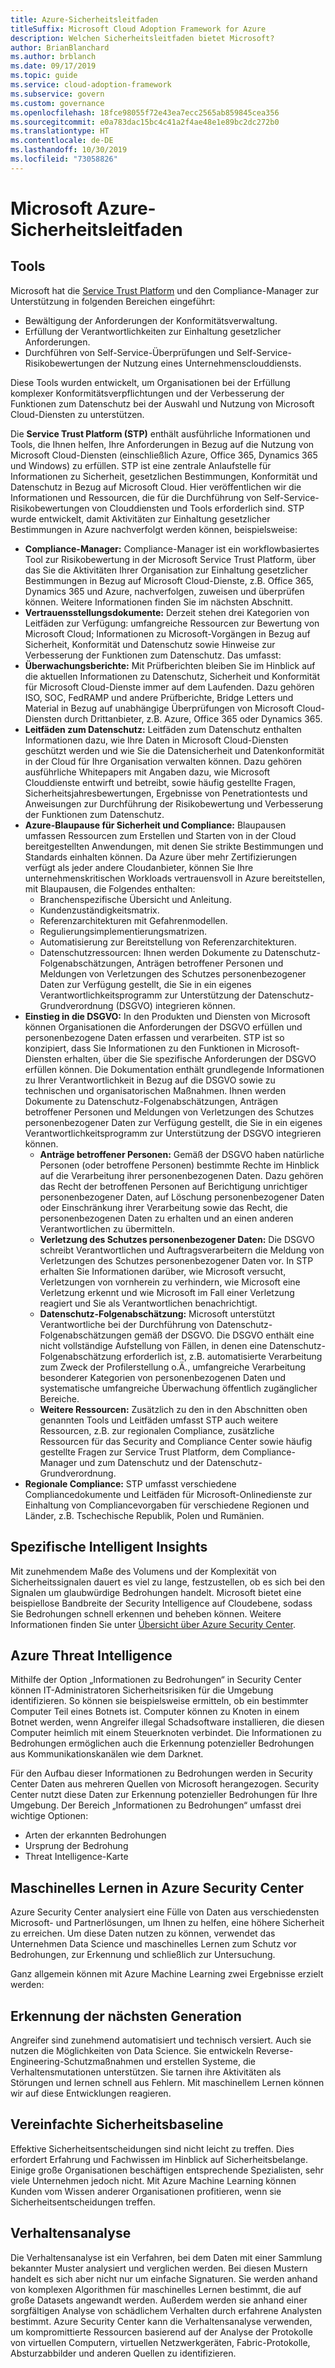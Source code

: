 ```yaml
---
title: Azure-Sicherheitsleitfaden
titleSuffix: Microsoft Cloud Adoption Framework for Azure
description: Welchen Sicherheitsleitfaden bietet Microsoft?
author: BrianBlanchard
ms.author: brblanch
ms.date: 09/17/2019
ms.topic: guide
ms.service: cloud-adoption-framework
ms.subservice: govern
ms.custom: governance
ms.openlocfilehash: 18fce98055f72e43ea7ecc2565ab859845cea356
ms.sourcegitcommit: e0a783dac15bc4c41a2f4ae48e1e89bc2dc272b0
ms.translationtype: HT
ms.contentlocale: de-DE
ms.lasthandoff: 10/30/2019
ms.locfileid: "73058826"
---
```

<!-- markdownlint-disable MD026 -->

# <a name="microsoft-security-guidance"></a>Microsoft Azure-Sicherheitsleitfaden

## <a name="tools"></a>Tools

Microsoft hat die [Service Trust Platform](https://servicetrust.microsoft.com) und den Compliance-Manager zur Unterstützung in folgenden Bereichen eingeführt:

- Bewältigung der Anforderungen der Konformitätsverwaltung.
- Erfüllung der Verantwortlichkeiten zur Einhaltung gesetzlicher Anforderungen.
- Durchführen von Self-Service-Überprüfungen und Self-Service-Risikobewertungen der Nutzung eines Unternehmensclouddiensts.

Diese Tools wurden entwickelt, um Organisationen bei der Erfüllung komplexer Konformitätsverpflichtungen und der Verbesserung der Funktionen zum Datenschutz bei der Auswahl und Nutzung von Microsoft Cloud-Diensten zu unterstützen.

Die **Service Trust Platform (STP)** enthält ausführliche Informationen und Tools, die Ihnen helfen, Ihre Anforderungen in Bezug auf die Nutzung von Microsoft Cloud-Diensten (einschließlich Azure, Office 365, Dynamics 365 und Windows) zu erfüllen. STP ist eine zentrale Anlaufstelle für Informationen zu Sicherheit, gesetzlichen Bestimmungen, Konformität und Datenschutz in Bezug auf Microsoft Cloud. Hier veröffentlichen wir die Informationen und Ressourcen, die für die Durchführung von Self-Service-Risikobewertungen von Clouddiensten und Tools erforderlich sind. STP wurde entwickelt, damit Aktivitäten zur Einhaltung gesetzlicher Bestimmungen in Azure nachverfolgt werden können, beispielsweise:

- **Compliance-Manager:** Compliance-Manager ist ein workflowbasiertes Tool zur Risikobewertung in der Microsoft Service Trust Platform, über das Sie die Aktivitäten Ihrer Organisation zur Einhaltung gesetzlicher Bestimmungen in Bezug auf Microsoft Cloud-Dienste, z.B. Office 365, Dynamics 365 und Azure, nachverfolgen, zuweisen und überprüfen können. Weitere Informationen finden Sie im nächsten Abschnitt.
- **Vertrauensstellungsdokumente:** Derzeit stehen drei Kategorien von Leitfäden zur Verfügung: umfangreiche Ressourcen zur Bewertung von Microsoft Cloud; Informationen zu Microsoft-Vorgängen in Bezug auf Sicherheit, Konformität und Datenschutz sowie Hinweise zur Verbesserung der Funktionen zum Datenschutz. Das umfasst:
- **Überwachungsberichte:** Mit Prüfberichten bleiben Sie im Hinblick auf die aktuellen Informationen zu Datenschutz, Sicherheit und Konformität für Microsoft Cloud-Dienste immer auf dem Laufenden. Dazu gehören ISO, SOC, FedRAMP und andere Prüfberichte, Bridge Letters und Material in Bezug auf unabhängige Überprüfungen von Microsoft Cloud-Diensten durch Drittanbieter, z.B. Azure, Office 365 oder Dynamics 365.
- **Leitfäden zum Datenschutz:** Leitfäden zum Datenschutz enthalten Informationen dazu, wie Ihre Daten in Microsoft Cloud-Diensten geschützt werden und wie Sie die Datensicherheit und Datenkonformität in der Cloud für Ihre Organisation verwalten können. Dazu gehören ausführliche Whitepapers mit Angaben dazu, wie Microsoft Clouddienste entwirft und betreibt, sowie häufig gestellte Fragen, Sicherheitsjahresbewertungen, Ergebnisse von Penetrationtests und Anweisungen zur Durchführung der Risikobewertung und Verbesserung der Funktionen zum Datenschutz.
- **Azure-Blaupause für Sicherheit und Compliance:** Blaupausen umfassen Ressourcen zum Erstellen und Starten von in der Cloud bereitgestellten Anwendungen, mit denen Sie strikte Bestimmungen und Standards einhalten können. Da Azure über mehr Zertifizierungen verfügt als jeder andere Cloudanbieter, können Sie Ihre unternehmenskritischen Workloads vertrauensvoll in Azure bereitstellen, mit Blaupausen, die Folgendes enthalten:
  - Branchenspezifische Übersicht und Anleitung.
  - Kundenzuständigkeitsmatrix.
  - Referenzarchitekturen mit Gefahrenmodellen.
  - Regulierungsimplementierungsmatrizen.
  - Automatisierung zur Bereitstellung von Referenzarchitekturen.
  - Datenschutzressourcen: Ihnen werden Dokumente zu Datenschutz-Folgenabschätzungen, Anträgen betroffener Personen und Meldungen von Verletzungen des Schutzes personenbezogener Daten zur Verfügung gestellt, die Sie in ein eigenes Verantwortlichkeitsprogramm zur Unterstützung der Datenschutz-Grundverordnung (DSGVO) integrieren können.
- **Einstieg in die DSGVO:** In den Produkten und Diensten von Microsoft können Organisationen die Anforderungen der DSGVO erfüllen und personenbezogene Daten erfassen und verarbeiten. STP ist so konzipiert, dass Sie Informationen zu den Funktionen in Microsoft-Diensten erhalten, über die Sie spezifische Anforderungen der DSGVO erfüllen können. Die Dokumentation enthält grundlegende Informationen zu Ihrer Verantwortlichkeit in Bezug auf die DSGVO sowie zu technischen und organisatorischen Maßnahmen. Ihnen werden Dokumente zu Datenschutz-Folgenabschätzungen, Anträgen betroffener Personen und Meldungen von Verletzungen des Schutzes personenbezogener Daten zur Verfügung gestellt, die Sie in ein eigenes Verantwortlichkeitsprogramm zur Unterstützung der DSGVO integrieren können.
  - **Anträge betroffener Personen:** Gemäß der DSGVO haben natürliche Personen (oder betroffene Personen) bestimmte Rechte im Hinblick auf die Verarbeitung ihrer personenbezogenen Daten. Dazu gehören das Recht der betroffenen Personen auf Berichtigung unrichtiger personenbezogener Daten, auf Löschung personenbezogener Daten oder Einschränkung ihrer Verarbeitung sowie das Recht, die personenbezogenen Daten zu erhalten und an einen anderen Verantwortlichen zu übermitteln.
  - **Verletzung des Schutzes personenbezogener Daten:** Die DSGVO schreibt Verantwortlichen und Auftragsverarbeitern die Meldung von Verletzungen des Schutzes personenbezogener Daten vor. In STP erhalten Sie Informationen darüber, wie Microsoft versucht, Verletzungen von vornherein zu verhindern, wie Microsoft eine Verletzung erkennt und wie Microsoft im Fall einer Verletzung reagiert und Sie als Verantwortlichen benachrichtigt.
  - **Datenschutz-Folgenabschätzung:** Microsoft unterstützt Verantwortliche bei der Durchführung von Datenschutz-Folgenabschätzungen gemäß der DSGVO. Die DSGVO enthält eine nicht vollständige Aufstellung von Fällen, in denen eine Datenschutz-Folgenabschätzung erforderlich ist, z.B. automatisierte Verarbeitung zum Zweck der Profilerstellung o.Ä., umfangreiche Verarbeitung besonderer Kategorien von personenbezogenen Daten und systematische umfangreiche Überwachung öffentlich zugänglicher Bereiche.
  - **Weitere Ressourcen:** Zusätzlich zu den in den Abschnitten oben genannten Tools und Leitfäden umfasst STP auch weitere Ressourcen, z.B. zur regionalen Compliance, zusätzliche Ressourcen für das Security and Compliance Center sowie häufig gestellte Fragen zur Service Trust Platform, dem Compliance-Manager und zum Datenschutz und der Datenschutz-Grundverordnung.
- **Regionale Compliance:** STP umfasst verschiedene Compliancedokumente und Leitfäden für Microsoft-Onlinedienste zur Einhaltung von Compliancevorgaben für verschiedene Regionen und Länder, z.B. Tschechische Republik, Polen und Rumänien.

## <a name="unique-intelligent-insights"></a>Spezifische Intelligent Insights

Mit zunehmendem Maße des Volumens und der Komplexität von Sicherheitssignalen dauert es viel zu lange, festzustellen, ob es sich bei den Signalen um glaubwürdige Bedrohungen handelt. Microsoft bietet eine beispiellose Bandbreite der Security Intelligence auf Cloudebene, sodass Sie Bedrohungen schnell erkennen und beheben können. Weitere Informationen finden Sie unter [Übersicht über Azure Security Center](https://docs.microsoft.com/azure/security-center/security-center-intro).

## <a name="azure-threat-intelligence"></a>Azure Threat Intelligence

Mithilfe der Option „Informationen zu Bedrohungen“ in Security Center können IT-Administratoren Sicherheitsrisiken für die Umgebung identifizieren. So können sie beispielsweise ermitteln, ob ein bestimmter Computer Teil eines Botnets ist. Computer können zu Knoten in einem Botnet werden, wenn Angreifer illegal Schadsoftware installieren, die diesen Computer heimlich mit einem Steuerknoten verbindet. Die Informationen zu Bedrohungen ermöglichen auch die Erkennung potenzieller Bedrohungen aus Kommunikationskanälen wie dem Darknet.

Für den Aufbau dieser Informationen zu Bedrohungen werden in Security Center Daten aus mehreren Quellen von Microsoft herangezogen. Security Center nutzt diese Daten zur Erkennung potenzieller Bedrohungen für Ihre Umgebung. Der Bereich „Informationen zu Bedrohungen“ umfasst drei wichtige Optionen:

- Arten der erkannten Bedrohungen
- Ursprung der Bedrohung
- Threat Intelligence-Karte

## <a name="machine-learning-in-azure-security-center"></a>Maschinelles Lernen in Azure Security Center

Azure Security Center analysiert eine Fülle von Daten aus verschiedensten Microsoft- und Partnerlösungen, um Ihnen zu helfen, eine höhere Sicherheit zu erreichen. Um diese Daten nutzen zu können, verwendet das Unternehmen Data Science und maschinelles Lernen zum Schutz vor Bedrohungen, zur Erkennung und schließlich zur Untersuchung.

Ganz allgemein können mit Azure Machine Learning zwei Ergebnisse erzielt werden:

## <a name="next-generation-detection"></a>Erkennung der nächsten Generation

Angreifer sind zunehmend automatisiert und technisch versiert. Auch sie nutzen die Möglichkeiten von Data Science. Sie entwickeln Reverse-Engineering-Schutzmaßnahmen und erstellen Systeme, die Verhaltensmutationen unterstützen. Sie tarnen ihre Aktivitäten als Störungen und lernen schnell aus Fehlern. Mit maschinellem Lernen können wir auf diese Entwicklungen reagieren.

## <a name="simplified-security-baseline"></a>Vereinfachte Sicherheitsbaseline

Effektive Sicherheitsentscheidungen sind nicht leicht zu treffen. Dies erfordert Erfahrung und Fachwissen im Hinblick auf Sicherheitsbelange. Einige große Organisationen beschäftigen entsprechende Spezialisten, sehr viele Unternehmen jedoch nicht. Mit Azure Machine Learning können Kunden vom Wissen anderer Organisationen profitieren, wenn sie Sicherheitsentscheidungen treffen.

## <a name="behavioral-analytics"></a>Verhaltensanalyse

Die Verhaltensanalyse ist ein Verfahren, bei dem Daten mit einer Sammlung bekannter Muster analysiert und verglichen werden. Bei diesen Mustern handelt es sich aber nicht nur um einfache Signaturen. Sie werden anhand von komplexen Algorithmen für maschinelles Lernen bestimmt, die auf große Datasets angewandt werden. Außerdem werden sie anhand einer sorgfältigen Analyse von schädlichem Verhalten durch erfahrene Analysten bestimmt. Azure Security Center kann die Verhaltensanalyse verwenden, um kompromittierte Ressourcen basierend auf der Analyse der Protokolle von virtuellen Computern, virtuellen Netzwerkgeräten, Fabric-Protokolle, Absturzabbilder und anderen Quellen zu identifizieren.
